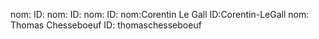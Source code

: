 nom:
ID:
nom:
ID:
nom:
ID:
nom:Corentin Le Gall
ID:Corentin-LeGall
nom: Thomas Chesseboeuf
ID: thomaschesseboeuf


